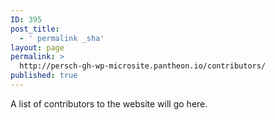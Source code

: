```yaml
---
ID: 395
post_title:
  - ' permalink _sha'
layout: page
permalink: >
  http://persch-gh-wp-microsite.pantheon.io/contributors/
published: true
---
```

A list of contributors to the website will go here.